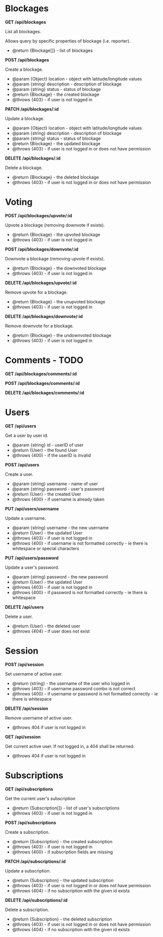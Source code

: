 # Blockages

**GET /api/blockages**

List all blockages.

Allows query by specific properties of blockage (i.e. reporter).

- @return {Blockage[]} - list of blockages

**POST /api/blockages**

Create a blockage.

- @param {Object} location - object with latitude/longitude values
- @param {string} description - description of blockage
- @param {string} status - status of blockage
- @return {Blockage} - the created blockage
- @throws {403} - if user is not logged in

**PATCH /api/blockages/:id**

Update a blockage.

- @param {Object} location - object with latitude/longitude values
- @param {string} description - description of blockage
- @param {string} status - status of blockage
- @return {Blockage} - the updated blockage
- @throws {403} - if user is not logged in or does not have permission

**DELETE /api/blockages/:id**

Delete a blockage.

- @return {Blockage} - the deleted blockage
- @throws {403} - if user is not logged in or does not have permission

# Voting

**POST /api/blockages/upvote/:id**

Upvote a blockage (removing downvote if exists).

- @return {Blockage} - the upvoted blockage
- @throws {403} - if user is not logged in

**POST /api/blockages/downvote/:id**

Downvote a blockage (removing upvote if exists).

- @return {Blockage} - the downvoted blockage
- @throws {403} - if user is not logged in

**DELETE /api/blockages/upvote/:id**

Remove upvote for a blockage.

- @return {Blockage} - the unupvoted blockage
- @throws {403} - if user is not logged in

**DELETE /api/blockages/downvote/:id**

Remove downvote for a blockage.

- @return {Blockage} - the undownvoted blockage
- @throws {403} - if user is not logged in

# Comments - TODO

**GET /api/blockages/comments/:id**

**POST /api/blockages/comments/:id**

**DELETE /api/blockages/comments/:id**

# Users

**GET /api/users**

Get a user by user id.

- @param {string} id - userID of user
- @return {User} - the found User
- @throws {400} - if the userID is invalid

**POST /api/users**

Create a user.

- @param {string} username - name of user
- @param {string} password - user's password
- @return {User} - the created User
- @throws {400} - if username is already taken

**PUT /api/users/username**

Update a username.

- @param {string} username - the new username
- @return {User} - the updated User
- @throws {403} - if user is not logged in
- @throws {400} - if username is not formatted correctly - ie there is whitespace or special characters

**PUT /api/users/password**

Update a user's password.

- @param {string} password - the new password
- @return {User} - the updated User
- @throws {403} - if user is not logged in
- @throws {400} - if password is not formatted correctly - ie there is whitespace

**DELETE /api/users**

Delete a user.

- @return {User} - the deleted user
- @throws {404} - if user does not exist

# Session

**POST /api/session**

Set username of active user.

- @return {string} - the username of the user who logged in
- @throws {403} - if username password combo is not correct
- @throws {400} - if username or password is not formatted correctly - ie there is whitespace

**DELETE /api/session**

Remove username of active user.

- @throws 404 if user is not logged in

**GET /api/session**

Get current active user. If not logged in, a 404 shall be returned.

- @throws 404 if user is not logged in

# Subscriptions

**GET /api/subscriptions**

Get the current user's subscription

- @return {Subscription[]} - list of user's subscriptions
- @throws {403} - if user is not logged in

**POST /api/subscriptions**

Create a subscription.

- @return {Subscription} - the created subscription
- @throws {403} - if user is not logged in
- @throws {400} - if subscription fields are missing

**PATCH /api/subscriptions/:id**

Update a subscription.

- @return {Subscription} - the updated subscription
- @throws {403} - if user is not logged in or does not have permission
- @throws {404} - if no subscription with the given id exists

**DELETE /api/subscriptions/:id**

Delete a subscription.

- @return {Subscription} - the deleted subscription
- @throws {403} - if user is not logged in or does not have permission
- @throws {404} - if no subscription with the given id exists
